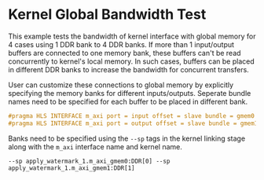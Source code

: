 Kernel Global Bandwidth Test
============================

This example tests the bandwidth of kernel interface with global memory for 4 cases using 1 DDR bank to 4 DDR banks.
If more than 1 input/output buffers are connected to one memory bank, these buffers can't be read concurrently to kernel's local memory. In such cases, buffers can be placed in different DDR banks to increase the bandwidth for concurrent transfers.

User can customize these connections to global memory by explicitly specifying the memory banks for different inputs/outputs.
Seperate bundle names need to be specified for each buffer to be placed in different bank.

```c++
#pragma HLS INTERFACE m_axi port = input offset = slave bundle = gmem0
#pragma HLS INTERFACE m_axi port = output offset = slave bundle = gmem1
```
Banks need to be specified using the `--sp` tags in the kernel linking stage along with the `m_axi` interface name and kernel name.
```
--sp apply_watermark_1.m_axi_gmem0:DDR[0] --sp apply_watermark_1.m_axi_gmem1:DDR[1]
```
